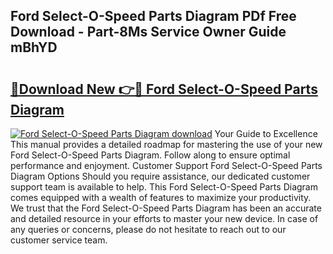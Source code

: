 ## Ford Select-O-Speed Parts Diagram PDf Free Download - Part-8Ms Service Owner Guide mBhYD

# <h2><a href="http://dfm9ex.blite.top/?on=Ford+Select-O-Speed+Parts+Diagram">🔗Download New 👉🔴 Ford Select-O-Speed Parts Diagram</a></h2>

[![Ford Select-O-Speed Parts Diagram download](https://i.imgur.com/lujVjoI.png)](http://dfm9ex.blite.top/?on=Ford+Select-O-Speed+Parts+Diagram)
Your Guide to Excellence This manual provides a detailed roadmap for mastering the use of your new Ford Select-O-Speed Parts Diagram. Follow along to ensure optimal performance and enjoyment. Customer Support Ford Select-O-Speed Parts Diagram Options Should you require assistance, our dedicated customer support team is available to help. This Ford Select-O-Speed Parts Diagram comes equipped with a wealth of features to maximize your productivity. We trust that the Ford Select-O-Speed Parts Diagram has been an accurate and detailed resource in your efforts to master your new device. In case of any queries or concerns, please do not hesitate to reach out to our customer service team.
